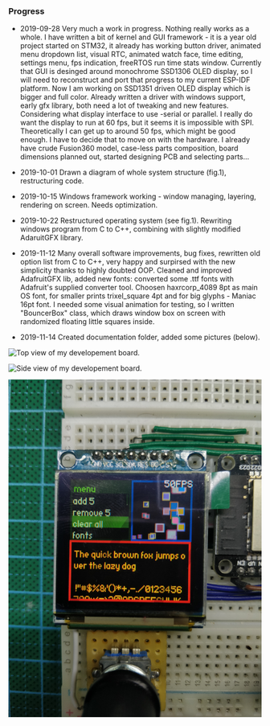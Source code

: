 
### Progress

* 2019-09-28 
Very much a work in progress. Nothing really works as a whole. I have written a bit of kernel and GUI framework - it is a year old project started on STM32, it already has working button driver, animated menu dropdown list, visual RTC, animated watch face, time editing, settings menu, fps indication, freeRTOS run time stats window. Currently that GUI is desinged around monochrome SSD1306 OLED display, so I will need to reconstruct and port that progress to my current ESP-IDF platform. Now I am working on SSD1351 driven OLED display which is bigger and full color. Already written a driver with windows support, early gfx library, both need a lot of tweaking and new features. Considering what display interface to use -serial or parallel. I really do want the display to run at 60 fps, but it seems it is impossible with SPI. Theoretically I can get up to around 50 fps, which might be good enough. I have to decide that to move on with the hardware. I already have crude Fusion360 model, case-less parts composition, board dimensions planned out, started designing PCB and selecting parts...

* 2019-10-01
Drawn a diagram of whole system structure (fig.1), restructuring code.

* 2019-10-15
Windows framework working - window managing, layering, rendering on screen. Needs optimization.

* 2019-10-22 Restructured operating system (see fig.1). Rewriting windows program from C to C++, combining with slightly modified AdaruitGFX library.

* 2019-11-12 Many overall software improvements, bug fixes, rewritten old option list from C to C++, very happy and surpirsed with the new simplicity thanks to highly doubted OOP. Cleaned and improved AdafruitGFX lib, added new fonts: converted some .ttf fonts with Adafruit's supplied converter tool. Choosen haxrcorp_4089 8pt as main OS font, for smaller prints trixel_square 4pt and for big glyphs - Maniac 16pt font.  I needed some visual animation for testing, so I written "BouncerBox" class, which draws window box on screen with randomized floating little squares inside.

* 2019-11-14 Created documentation folder, added some pictures (below).

![Top view of my developement board.](./IMG_20191114_204348.jpg)

![Side view of my developement board.](./IMG_20191114_204412.jpg)

![SSD1351 display close-up, GUI testing.](./IMG_20191114_204546.jpg)


